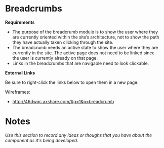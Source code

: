 # **Breadcrumbs**

**Requirements**

* The purpose of the breadcrumb module is to show the user where they are currently oriented within the site’s architecture, not to show the path they have actually taken clicking through the site.
* The breadcrumb needs an active state to show the user where they are currently in the site. The active page does not need to be linked since the user is currently already on that page.
* Links in the breadcrumbs that are navigable need to look clickable.

**External Links**

Be sure to right-click the links below to open them in a new page.

Wireframes:

* http://46dwqc.axshare.com/#g=1&p=breadcrumb


# **Notes**

*Use this section to record any ideas or thoughs that you have about the component as it's being developed.*
